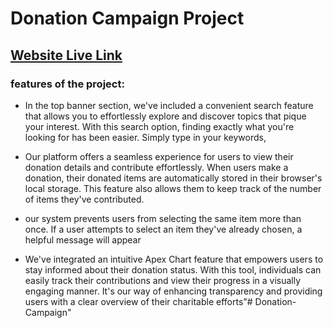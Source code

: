 # Donation Campaign Project

## [Website Live Link](https://periodic-instrument.surge.sh/) 

### features of the project:

- In the top banner section, we've included a convenient search feature that allows you to effortlessly explore and discover topics that pique your interest. With this search option, finding exactly what you're looking for has been easier. Simply type in your keywords,

- Our platform offers a seamless experience for users to view their donation details and contribute effortlessly. When users make a donation, their donated items are automatically stored in their browser's local storage. This feature also allows them to keep track of the number of items they've contributed.

- our system prevents users from selecting the same item more than once. If a user attempts to select an item they've already chosen, a helpful message will appear

- We've integrated an intuitive Apex Chart feature that empowers users to stay informed about their donation status. With this tool, individuals can easily track their contributions and view their progress in a visually engaging manner. It's our way of enhancing transparency and providing users with a clear overview of their charitable efforts"# Donation-Campaign" 
